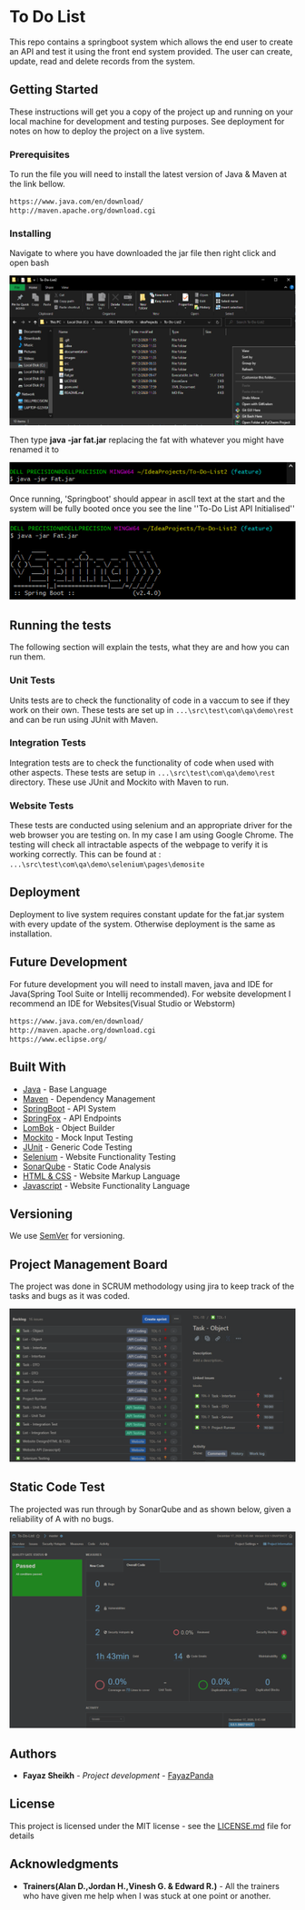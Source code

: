 # To Do List
This repo contains a springboot system which allows the end user to create an API and test it using the front end system provided. The user can create, update, read and delete records from the system.

## Getting Started

These instructions will get you a copy of the project up and running on your local machine for development and testing purposes. See deployment for notes on how to deploy the project on a live system.

### Prerequisites

To run the file you will need to install the latest version of Java & Maven at the link bellow.

```
https://www.java.com/en/download/
http://maven.apache.org/download.cgi
```

### Installing

Navigate to where you have downloaded the jar file then right click and open bash

![open bash screenshot](https://github.com/FayazPanda/To-Do-List/blob/main/images/tut1.png)

Then type **java -jar fat.jar** replacing the fat with whatever you might have renamed it to

![run command screenshot](https://github.com/FayazPanda/To-Do-List/blob/main/images/tut2.png)

Once running, 'Springboot' should appear in ascII text at the start and the system will be fully booted once you see the line ''To-Do List API Initialised''

![Entity usage Screenshot](https://github.com/FayazPanda/To-Do-List/blob/main/images/tut3.png)

## Running the tests

The following section will explain the tests, what they are and how you can run them.

### Unit Tests 

Units tests are to check the functionality of code in a vaccum to see if they work on their own. These tests are set up in `...\src\test\com\qa\demo\rest` and can be run using JUnit with Maven.

### Integration Tests 

Integration tests are to check the functionality of code when used with other aspects. These tests are setup in `...\src\test\com\qa\demo\rest` directory. These use JUnit and Mockito with Maven to run.

### Website Tests

These tests are conducted using selenium and an appropriate driver for the web browser you are testing on. In my case I am using Google Chrome. The testing will check all intractable aspects of the webpage to verify it is working correctly. This can be found at : `...\src\test\com\qa\demo\selenium\pages\demosite`

## Deployment

Deployment to live system requires constant update for the fat.jar system with every update of the system. Otherwise deployment is the same as installation.

## Future Development

For future development you will need to install maven, java and IDE for Java(Spring Tool Suite or Intellij recommended). For website development I recommend an IDE for Websites(Visual Studio or Webstorm) 

```
https://www.java.com/en/download/
http://maven.apache.org/download.cgi
https://www.eclipse.org/
```

## Built With

* [Java](https://www.java.com/en/download/) - Base Language
* [Maven](https://maven.apache.org/) - Dependency Management
* [SpringBoot](https://spring.io/projects/spring-boot) - API System
* [SpringFox](https://springfox.github.io/springfox/) - API Endpoints
* [LomBok](https://projectlombok.org/) - Object Builder
* [Mockito](https://site.mockito.org/) - Mock Input Testing
* [JUnit](https://junit.org/junit5/) - Generic Code Testing
* [Selenium](https://www.selenium.dev/) - Website Functionality Testing
* [SonarQube](https://www.sonarqube.org/downloads/) - Static Code Analysis
* [HTML & CSS]() - Website Markup Language
* [Javascript]() - Website Functionality Language

## Versioning

We use [SemVer](http://semver.org/) for versioning.

## Project Management Board

The project was done in SCRUM methodology using jira to keep track of the tasks and bugs as it was coded.

![Jira Screenshot](https://github.com/FayazPanda/To-Do-List/blob/main/images/jira.png)

## Static Code Test

The projected was run through by SonarQube and as shown below, given a reliability of A with no bugs.

![SonarQube Screenshot](https://github.com/FayazPanda/To-Do-List/blob/main/images/sonarqube.png)

## Authors

* **Fayaz Sheikh** - *Project development* - [FayazPanda](https://github.com/FayazPanda)

## License

This project is licensed under the MIT license - see the [LICENSE.md](LICENSE.md) file for details 

## Acknowledgments

* **Trainers(Alan D.,Jordan H.,Vinesh G. & Edward R.)** - All the trainers who have given me help when I was stuck at one point or another.
